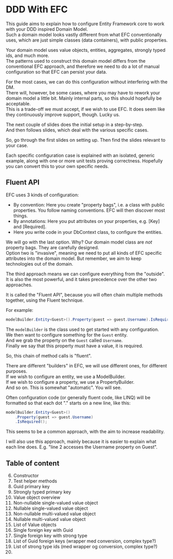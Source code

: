 # DDD With EFC

This guide aims to explain how to configure Entity Framework core to work with your DDD inspired Domain Model.\
Such a domain model looks vastly different from what EFC conventionally uses, 
which are just simple classes (data containers), 
with public properties.

Your domain model uses value objects, entities, aggregates, strongly typed ids, and much more.\
The patterns used to construct this domain model differs from the conventional EFC approach,
and therefore we need to do a lot of manual configuration so that EFC can persist your data.

For the most cases, we can do this configuration without interfering with the DM.\
There will, however, be some cases, 
where you may have to rework your domain model a little bit. Mainly internal parts, so this should hopefully be acceptable.\
This is a trade-off we must accept, if we wish to use EFC. It does seem like they continuously improve support, though. Lucky us.

The next couple of slides does the initial setup in a step-by-step.\
And then follows slides, which deal with the various specific cases.

So, go through the first slides on setting up. Then find the slides relevant to your case.

Each specific configuration case is explained with an isolated, generic example, 
along with one or more unit tests proving correctness. Hopefully you can convert this to your own specific needs.

## Fluent API
EFC uses 3 kinds of configuration:
* By convention: Here you create "property bags", i.e. a class with public properties. You follow naming conventions. EFC will then discover most things.
* By annotations: Here you put attributes on your properties, e.g. [Key] and [Required].
* Here you write code in your DbContext class, to configure the entities.

We will go with the last option. Why? Our domain model class are _not_ property bags. They are carefully designed.\
Option two is "invasive", meaning we need to put all kinds of EFC specific attributes into the domain model. But remember,
we aim to keep technologies out of the domain.

The third approach means we can configure everything from the "outside". It is also the most powerful, and it takes precedence over the other two approaches.

It is called the "Fluent API", because you will often chain multiple methods together, using the Fluent technique.

For example:

```csharp
modelBuilder.Entity<Guest>().Property(guest => guest.Username).IsRequired();
```

The `modelBuilder` is the class used to get started with any configuration.\
We then want to configure something for the `Guest` entity.\
And we grab the property on the `Guest` called `Username`.\
Finally we say that this property must have a value, it is required.

So, this chain of method calls is "fluent". 

There are different "builders" in EFC, we will use different ones, for different purposes.\
If we wish to configure an entity, we use a ModelBuilder.\
If we wish to configure a property, we use a PropertyBuilder.\
And so on. This is somewhat "automatic". You will see.

Often configuration code (or generally fluent code, like LINQ) will be formatted so that each dot "." starts on a new line,
like this:

```csharp
modelBuilder.Entity<Guest>()
    .Property(guest => guest.Username)
    .IsRequired();
```

This seems to be a common approach, with the aim to increase readability.

I will also use this approach, mainly because it is easier to explain what each line does.
E.g. "line 2 accesses the Username property on Guest".

## Table of content

6. Constructor
7. Test helper methods
8. Guid primary key
9. Strongly typed primary key
10. Value object overview
11. Non-nullable single-valued value object
12. Nullable single-valued value object
13. Non-nullable multi-valued value object
14. Nullable multi-valued value object
15. List of Value objects
16. Single foreign key with Guid
17. Single foreign key with strong type
18. List of Guid foreign keys (wrapper med conversion, complex type?)
19. List of strong type ids (med wrapper og conversion, complex type?)
20. 